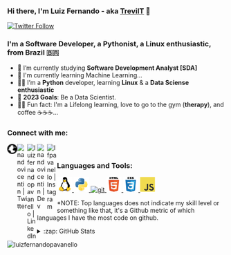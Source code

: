 ### Hi there, I'm Luiz Fernando - aka [TreviIT][website] 🤟

[![Twitter Follow](https://img.shields.io/twitter/follow/nandovicentin?color=1DA1F2&logo=twitter&style=for-the-badge)](https://twitter.com/intent/follow?original_referer=https%3A%2F%2Fgithub.com%2FcodeSTACKr&screen_name=nandovicentin)

### I'm a Software Developer, a Pythonist, a Linux enthusiastic, from Brazil 🇧🇷

- 🐧 I’m  currently studying **Software Development Analyst [SDA]**
- 🌱 I'm currently learning Machine Learning...
- 🕵️‍♂️ I’m  a **Python** developer, learning **Linux** & a **Data Sciense enthusiastic**
- 🥅 **2023 Goals**: Be a Data Scientist.
- 🚴‍♂️ Fun fact: I'm a Lifelong learning, love to go to the gym (__therapy__), and coffee ☕☕☕...

### Connect with me:

[<img align="left" alt="luizpavanello.com/blog" width="23px" src="https://raw.githubusercontent.com/iconic/open-iconic/master/svg/globe.svg" />][website]
[<img align="left" alt="nandovicentin | Twitter" width="23px" src="https://cdn.jsdelivr.net/npm/simple-icons@v3/icons/twitter.svg" />][twitter]
[<img align="left" alt="luizfernandopavanello | LinkedIn" width="23px" src="https://cdn.jsdelivr.net/npm/simple-icons@v3/icons/linkedin.svg" />][linkedin]
[<img align="left" alt="nandovicentin | Dev" width="23px" src="https://d2fltix0v2e0sb.cloudfront.net/dev-badge.svg" />][dev]
[<img align="left" alt="lfpavanello | Instagram" width="23px" src="https://cdn.jsdelivr.net/npm/simple-icons@v3/icons/instagram.svg" />][instagram]

<br />

### Languages and Tools:

<p align="left">
  <a href="https://www.linux.org/" target="_blank"> <img src="https://raw.githubusercontent.com/devicons/devicon/master/icons/linux/linux-original.svg" alt="linux" width="35" height="35"/> </a>
  <a href="https://www.python.org/" target="_blank"> <img src="https://github.com/devicons/devicon/blob/master/icons/python/python-original.svg" alt="python" width="35" height="35"/> </a>
  <a href="https://git-scm.com/" target="_blank"> <img src="https://www.vectorlogo.zone/logos/git-scm/git-scm-icon.svg" alt="git" width="35" height="35"/> </a>
  <a href="https://www.w3.org/html/" target="_blank"> <img src="https://raw.githubusercontent.com/devicons/devicon/master/icons/html5/html5-original-wordmark.svg" alt="html5" width="35" height="35"/> </a>
  <a href="https://www.w3schools.com/css/" target="_blank"> <img src="https://raw.githubusercontent.com/devicons/devicon/master/icons/css3/css3-original-wordmark.svg" alt="css3" width="35" height="35"/> </a>
  <a href="https://developer.mozilla.org/en-US/docs/Web/JavaScript" target="_blank"> <img src="https://raw.githubusercontent.com/devicons/devicon/master/icons/javascript/javascript-original.svg" alt="javascript" width="35" height="35"/> </a>  
</p>
  
*NOTE: Top languages does not indicate my skill level or something like that, it's a Github metric of which languages I have the most code on github.

<details>
  <summary>:zap: GitHub Stats</summary>

  ![Luiz Fernando Pavanello's GitHub stats](https://github-readme-stats.vercel.app/api?username=luizfernandopavanello&show_icons=true&theme=blue-green)
  
</details>


<p align="left"> <img src="https://komarev.com/ghpvc/?username=luizfernandopavanello&label=Profile%20views&color=0e75b6&style=flat" alt="luizfernandopavanello" /> </p>

[website]: https://www.luizpvanello.com/blog 
[twitter]: https://twitter.com/nandovicentin
[linkedin]: https://www.linkedin.com/in/luizfernandopavanello/
[instagram]: https://instagram.com/lfpavanello
[dev]: https://dev.to/luizpavanello
